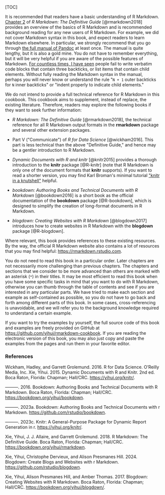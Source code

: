 [TOC]

It is recommended that readers have a basic understanding of R Markdown. [Chapter 2]($Basics) of *R Markdown: The Definitive Guide* [@rmarkdown2018] provides an overview of the basics of R Markdown and is recommended background reading for any new users of R Markdown. For example, we did not cover Markdown syntax in this book, and expect readers to learn Markdown elsewhere. In particular, we strongly recommend that you go through [the full manual of Pandoc](https://pandoc.org/MANUAL.html) at least once. The manual is quite lengthy, but it is also a gold mine. You do not have to remember everything, but it will be very helpful if you are aware of the possible features of Markdown. [For countless times, I have seen](https://yihui.org/en/2018/11/hard-markdown/) people fail to write verbatim code blocks that contain three backticks, or list items that contain child elements. Without fully reading the Markdown syntax in the manual, perhaps you will never know or understand the rule "`N + 1` outer backticks for `N` inner backticks" or "indent properly to indicate child elements."

We do not intend to provide a full technical reference for R Markdown in this cookbook. This cookbook aims to supplement, instead of replace, the existing literature. Therefore, readers may explore the following books if they want to seek further information:

- *R Markdown: The Definitive Guide* [@rmarkdown2018], the technical reference for all R Markdown output formats in the **rmarkdown** package and several other extension packages.

- Part V ("Communicate") of *R for Data Science* [@wickham2016]. This part is less technical than the above "Definitive Guide," and hence may be a gentler introduction to R Markdown.

- *Dynamic Documents with R and knitr* [@knitr2015] provides a thorough introduction to the **knitr** package [@R-knitr] (note that R Markdown is only one of the document formats that **knitr** supports). If you want to read a shorter version, you may find Karl Broman's minimal tutorial ["knitr in a knutshell"](https://kbroman.org/knitr_knutshell/) helpful.

- *bookdown: Authoring Books and Technical Documents with R Markdown* [@bookdown2016] is a short book as the official documentation of the **bookdown** package [@R-bookdown], which is designed to simplify the creation of long-format documents in R Markdown.

- *blogdown: Creating Websites with R Markdown* [@blogdown2017] introduces how to create websites in R Markdown with the **blogdown** package [@R-blogdown].

Where relevant, this book provides references to these existing resources. By the way, the official R Markdown website also contains a lot of resources that you may find helpful: https://rmarkdown.rstudio.com.

You do not need to read this book in a particular order. Later chapters are not necessarily more challenging than previous chapters. The chapters and sections that we consider to be more advanced than others are marked with an asterisk (`*`) in their titles. It may be most efficient to read this book when you have some specific tasks in mind that you want to do with R Markdown, otherwise you can thumb through the table of contents and see if you are interested in any particular parts. We have tried to make each section and example as self-contained as possible, so you do not have to go back and forth among different parts of this book. In some cases, cross-referencing is unavoidable, and we will refer you to the background knowledge required to understand a certain example.

If you want to try the examples by yourself, the full source code of this book and examples are freely provided on GitHub at https://github.com/yihui/rmarkdown-cookbook. If you are reading the electronic version of this book, you may also just copy and paste the examples from the pages and run them in your favorite editor.

### References

Wickham, Hadley, and Garrett Grolemund. 2016. R for Data Science. O’Reilly Media, Inc.
Xie, Yihui. 2015. Dynamic Documents with R and Knitr. 2nd ed. Boca Raton, Florida: Chapman; Hall/CRC. https://yihui.org/knitr/.

———. 2016. Bookdown: Authoring Books and Technical Documents with R Markdown. Boca Raton, Florida: Chapman; Hall/CRC. https://bookdown.org/yihui/bookdown.

———. 2023a. Bookdown: Authoring Books and Technical Documents with r Markdown. https://github.com/rstudio/bookdown.

———. 2023c. Knitr: A General-Purpose Package for Dynamic Report Generation in r. https://yihui.org/knitr/.

Xie, Yihui, J. J. Allaire, and Garrett Grolemund. 2018. R Markdown: The Definitive Guide. Boca Raton, Florida: Chapman; Hall/CRC. https://bookdown.org/yihui/rmarkdown.

Xie, Yihui, Christophe Dervieux, and Alison Presmanes Hill. 2024. Blogdown: Create Blogs and Websites with r Markdown. https://github.com/rstudio/blogdown.

Xie, Yihui, Alison Presmanes Hill, and Amber Thomas. 2017. Blogdown: Creating Websites with R Markdown. Boca Raton, Florida: Chapman; Hall/CRC. https://bookdown.org/yihui/blogdown/.